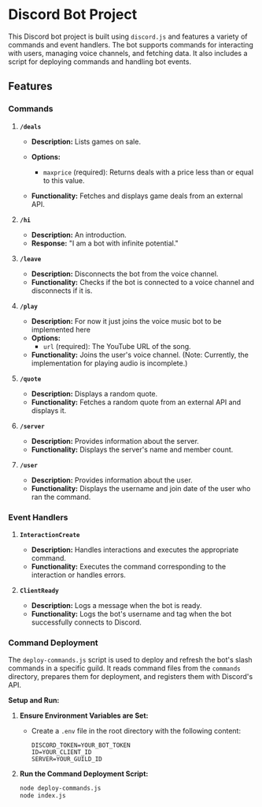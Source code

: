 # Discord Bot Project

This Discord bot project is built using `discord.js` and features a variety of commands and event handlers. The bot supports commands for interacting with users, managing voice channels, and fetching data. It also includes a script for deploying commands and handling bot events.

## Features

### Commands

1. **`/deals`**
   - **Description:** Lists games on sale.
   - **Options:**
     - `maxprice` (required): Returns deals with a price less than or equal to this value.
   
   - **Functionality:** Fetches and displays game deals from an external API.



2. **`/hi`**
   - **Description:** An introduction.
   - **Response:** "I am a bot with infinite potential."

3. **`/leave`**
   - **Description:** Disconnects the bot from the voice channel.
   - **Functionality:** Checks if the bot is connected to a voice channel and disconnects if it is.

4. **`/play`**
   - **Description:** For now it just joins the voice music bot to be implemented here
   - **Options:**
     - `url` (required): The YouTube URL of the song.
   - **Functionality:** Joins the user's voice channel. (Note: Currently, the implementation for playing audio is incomplete.)

5. **`/quote`**
   - **Description:** Displays a random quote.
   - **Functionality:** Fetches a random quote from an external API and displays it.

6. **`/server`**
   - **Description:** Provides information about the server.
   - **Functionality:** Displays the server's name and member count.

7. **`/user`**
   - **Description:** Provides information about the user.
   - **Functionality:** Displays the username and join date of the user who ran the command.

### Event Handlers

1. **`InteractionCreate`**
   - **Description:** Handles interactions and executes the appropriate command.
   - **Functionality:** Executes the command corresponding to the interaction or handles errors.

2. **`ClientReady`**
   - **Description:** Logs a message when the bot is ready.
   - **Functionality:** Logs the bot's username and tag when the bot successfully connects to Discord.

### Command Deployment

The `deploy-commands.js` script is used to deploy and refresh the bot's slash commands in a specific guild. It reads command files from the `commands` directory, prepares them for deployment, and registers them with Discord's API.

**Setup and Run:**

1. **Ensure Environment Variables are Set:**
   - Create a `.env` file in the root directory with the following content:
     ```
     DISCORD_TOKEN=YOUR_BOT_TOKEN
     ID=YOUR_CLIENT_ID
     SERVER=YOUR_GUILD_ID
     ```

2. **Run the Command Deployment Script:**
   ```bash
   node deploy-commands.js
   node index.js
   
